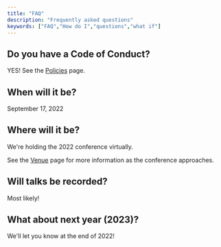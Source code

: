 ```yaml
---
title: "FAQ"
description: "Frequently asked questions"
keywords: ["FAQ","How do I","questions","what if"]
---
```



## Do you have a Code of Conduct?

YES! See the <a href="/policies">Policies</a> page.

## When will it be?

September 17, 2022

## Where will it be?

We're holding the 2022 conference virtually.

See the <a href="/venue"> Venue</a> page for more information
as the conference approaches.

<!--
## Are there discounts for students?

Yes! Student tickets are $30.

## Are there early bird tickets?

Yes! Please register by April 15, 2020 at 11:59 PM.

## What about tickets?

Register/get a ticket [here](https://ecommerce.uoregon.edu/order_form/brt-cascadia-r-conference)

## What about food?
 The EMU has a variety of food options. See [here](https://emu.uoregon.edu/food). Falling Sky is a great local establishment for a slice of pizza (and beer on tap). The Fresh corner market has a variety of snacks, healthy Mediterranean bowls, soups, sandwiches, and bulk options.

## Will you provide lunch?
Unfortunately we are unable to provide lunch this year.

## What about parking?
Parking in most University of Oregon parking lots will be free for the day of the conference (given it's a Sunday). Please see the PDF map <a href = "https://business.uoregon.edu/sites/business1.uoregon.edu/files/media/campus-parking-map.pdf"> here </a> for a list of parking lots and their relation to the EMU. 

Metered parking is also generally free on Sunday, and the spots on University Street near McArthur court would be a good spot to look first. Lots 18, 17, and 16A are good alternatives.

## Will there be a lactation room?

TBD
-->

## Will talks be recorded?

Most likely!

## What about next year (2023)?
We'll let you know at the end of 2022!

<br><br>

<!-- # Transportation <a id="getting_there"></a>

### Car
 - Parking is free and plentiful at the hotel and surrouding area.
 - Take I-5 North to I 405 North for approx 15 minutes (11miles) take I-90 East and exit 11A. Cross over freeway, take right on SE Eastgate Way, take left at 158th Avenue SE (at second stoplight ), we are on the left hand side.
 
...

### Flying
Our major local airport is the Sea-Tac Airport. If using a taxi/rideshare/local friend isn't your thing, the airport has a train that will currently take you into Seattle, and you can take public transport to the event center. 

...

### Bus/Public Transport
 - From Downtown Seattle:
    - The 554 can take you most of the way; get off at the I-90 Expressway Ramp & 142nd Pl. You can either walk from there (approximately 25 minutes) along SE Eastgate Way or walk to the Eastgate Park and Ride and take the 221 to 150th and SE Eastgate way, walking east along SE Eastgate Way to the hotel.
    
  - From Downtown Bellevue:
    - Take the 271 from the Bellevue Transit Center to 150th and SE Eastgate way. Walk east along SE Eastgate Way East to the hotel

...

#### Teleporter
First set the up-quark to a spin of 42 and feed your Z Boson to ...wait, why do you need directions?

...

<br><br> -->
